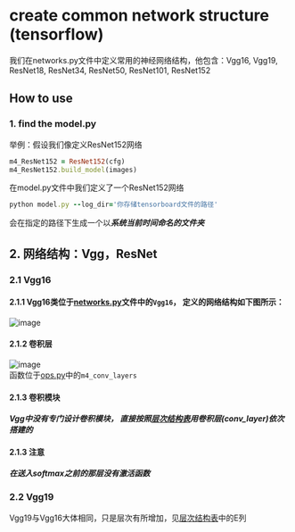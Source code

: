 # create common network structure (tensorflow)
我们在networks.py文件中定义常用的神经网络结构，他包含：Vgg16, Vgg19, ResNet18, ResNet34, 
ResNet50, ResNet101, ResNet152 

## How to use
### 1. find the model.py
举例：假设我们像定义ResNet152网络
````ruby
m4_ResNet152 = ResNet152(cfg)
m4_ResNet152.build_model(images)
````
在model.py文件中我们定义了一个ResNet152网络
````ruby
python model.py --log_dir='你存储tensorboard文件的路径'
````
会在指定的路径下生成一个以***系统当前时间命名的文件夹***

## 2. 网络结构：Vgg，ResNet
### 2.1 Vgg16  
#### 2.1.1 Vgg16类位于[networks.py](https://github.com/blueskyM01/Common-network-description/blob/master/networks.py)文件中的````Vgg16````， 定义的网络结构如下图所示：  
![image](https://github.com/blueskyM01/Common-network-description/tree/master/pictures_of_network_structure/vgg.png)  
#### 2.1.2 卷积层  
![image](https://github.com/blueskyM01/Common-network-description/tree/master/pictures_of_network_structure/conv_layer.png)  
 函数位于[ops.py](https://github.com/blueskyM01/Common-network-description/blob/master/ops.py)中的````m4_conv_layers````
#### 2.1.3 卷积模块  
***Vgg中没有专门设计卷积模块， 直接按照[层次结构表](https://github.com/blueskyM01/Common-network-description/blob/master/pictures_of_network_structure/vgg.png)用卷积层(conv_layer)依次搭建的***  
#### 2.1.3 注意
***在送入softmax之前的那层没有激活函数***
### 2.2 Vgg19  
Vgg19与Vgg16大体相同，只是层次有所增加，见[层次结构表](https://github.com/blueskyM01/Common-network-description/blob/master/pictures_of_network_structure/vgg.png)中的E列






